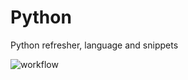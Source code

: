 # Python

Python refresher, language and snippets


![workflow](https://github.com/lab2/Python/actions/workflows/push_event_workflow.yml/badge.svg)